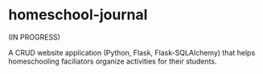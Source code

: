 # homeschool-journal

(IN PROGRESS)

A CRUD website application (Python, Flask, Flask-SQLAlchemy) that helps homeschooling faciliators organize activities for their students.

